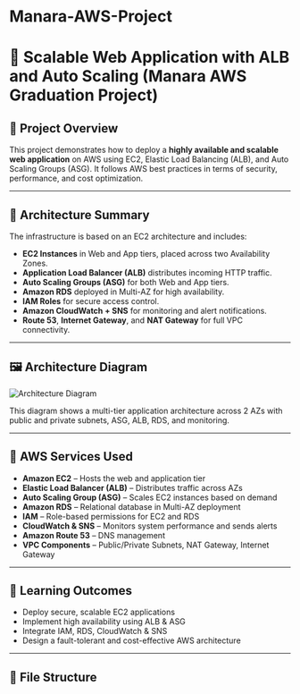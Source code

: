 # Manara-AWS-Project
# 🚀 Scalable Web Application with ALB and Auto Scaling (Manara AWS Graduation Project)

## 📌 Project Overview

This project demonstrates how to deploy a **highly available and scalable web application** on AWS using EC2, Elastic Load Balancing (ALB), and Auto Scaling Groups (ASG). It follows AWS best practices in terms of security, performance, and cost optimization.

---

## 🧱 Architecture Summary

The infrastructure is based on an EC2 architecture and includes:

- **EC2 Instances** in Web and App tiers, placed across two Availability Zones.
- **Application Load Balancer (ALB)** distributes incoming HTTP traffic.
- **Auto Scaling Groups (ASG)** for both Web and App tiers.
- **Amazon RDS** deployed in Multi-AZ for high availability.
- **IAM Roles** for secure access control.
- **Amazon CloudWatch + SNS** for monitoring and alert notifications.
- **Route 53**, **Internet Gateway**, and **NAT Gateway** for full VPC connectivity.

---

## 🖼️ Architecture Diagram

![Architecture Diagram](./architecture.png)

This diagram shows a multi-tier application architecture across 2 AZs with public and private subnets, ASG, ALB, RDS, and monitoring.

---

## 🧰 AWS Services Used

- **Amazon EC2** – Hosts the web and application tier
- **Elastic Load Balancer (ALB)** – Distributes traffic across AZs
- **Auto Scaling Group (ASG)** – Scales EC2 instances based on demand
- **Amazon RDS** – Relational database in Multi-AZ deployment
- **IAM** – Role-based permissions for EC2 and RDS
- **CloudWatch & SNS** – Monitors system performance and sends alerts
- **Amazon Route 53** – DNS management
- **VPC Components** – Public/Private Subnets, NAT Gateway, Internet Gateway

---

## 🎯 Learning Outcomes

- Deploy secure, scalable EC2 applications
- Implement high availability using ALB & ASG
- Integrate IAM, RDS, CloudWatch & SNS
- Design a fault-tolerant and cost-effective AWS architecture

---

## 📂 File Structure

